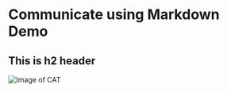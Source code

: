 # Communicate using Markdown Demo
## This is h2 header

![Image of CAT](https://ca-times.brightspotcdn.com/dims4/default/765a5ab/2147483647/strip/true/crop/2048x1452+0+0/resize/1200x851!/format/webp/quality/75/?url=https%3A%2F%2Fcalifornia-times-brightspot.s3.amazonaws.com%2F74%2F18%2F69fc455714319b86b0fea979b1e5%2Fla-sci-sn-cat-genome-20141107-001)
